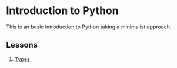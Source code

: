 # Introduction to Python

This is an basic introduction to Python taking a minimalist approach.

## Lessons

1. [Types](types.md)